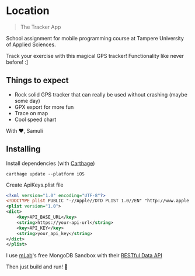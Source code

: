# Location

> The Tracker App

School assignment for mobile programming course at Tampere University of Applied Sciences.

Track your exercise with this magical GPS tracker! Functionality like never before! :]

## Things to expect

- Rock solid GPS tracker that can really be used without crashing (maybe some day)
- GPX export for more fun
- Trace on map
- Cool speed chart

With ❤️,
Samuli

## Installing

Install dependencies (with [Carthage](https://github.com/Carthage/Carthage))

```
carthage update --platform iOS
```

Create ApiKeys.plist file

``` xml
<?xml version="1.0" encoding="UTF-8"?>
<!DOCTYPE plist PUBLIC "-//Apple//DTD PLIST 1.0//EN" "http://www.apple.com/DTDs/PropertyList-1.0.dtd">
<plist version="1.0">
<dict>
	<key>API_BASE_URL</key>
	<string>https://your-api-url</string>
	<key>API_KEY</key>
	<string>your_api_key</string>
</dict>
</plist>
```

I use [mLab](https://mlab.com)'s free MongoDB Sandbox with their [RESTful Data API](http://docs.mlab.com/data-api/)

Then just build and run! 🏃
